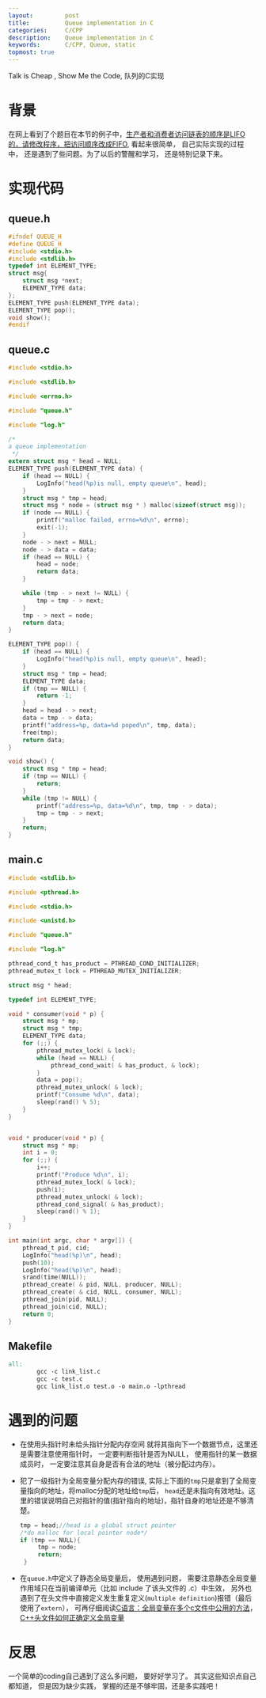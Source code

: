 ```yaml
---
layout:     	post
title:      	Queue implementation in C
categories: 	C/CPP
description:   	Queue implementation in C
keywords: 		C/CPP, Queue, static
topmost: true
---
```

Talk is Cheap , Show Me the Code, 队列的C实现

# 背景

在网上看到了个题目在本节的例子中，[生产者和消费者访问链表的顺序是LIFO的，请修改程序，把访问顺序改成FIFO](https://www.kancloud.cn/wizardforcel/linux-c-book/ch35s04.html), 看起来很简单， 自己实际实现的过程中， 还是遇到了些问题。为了以后的警醒和学习， 还是特别记录下来。

# 实现代码

## queue.h

```c
#ifndef QUEUE_H
#define QUEUE_H
#include <stdio.h>
#include <stdlib.h>
typedef int ELEMENT_TYPE;
struct msg{
    struct msg *next;
    ELEMENT_TYPE data;
};
ELEMENT_TYPE push(ELEMENT_TYPE data);
ELEMENT_TYPE pop();
void show();
#endif
```

## queue.c

```c
#include <stdio.h>

#include <stdlib.h>

#include <errno.h>

#include "queue.h"

#include "log.h"

/*
a queue implementation
 */
extern struct msg * head = NULL;
ELEMENT_TYPE push(ELEMENT_TYPE data) {
    if (head == NULL) {
        LogInfo("head(%p)is null, empty queue\n", head);
    }
    struct msg * tmp = head;
    struct msg * node = (struct msg * ) malloc(sizeof(struct msg));
    if (node == NULL) {
        printf("malloc failed, errno=%d\n", errno);
        exit(-1);
    }
    node - > next = NULL;
    node - > data = data;
    if (head == NULL) {
        head = node;
        return data;
    }

    while (tmp - > next != NULL) {
        tmp = tmp - > next;
    }
    tmp - > next = node;
    return data;
}

ELEMENT_TYPE pop() {
    if (head == NULL) {
        LogInfo("head(%p)is null, empty queue\n", head);
    }
    struct msg * tmp = head;
    ELEMENT_TYPE data;
    if (tmp == NULL) {
        return -1;
    }
    head = head - > next;
    data = tmp - > data;
    printf("address=%p, data=%d poped\n", tmp, data);
    free(tmp);
    return data;
}

void show() {
    struct msg * tmp = head;
    if (tmp == NULL) {
        return;
    }
    while (tmp != NULL) {
        printf("address=%p, data=%d\n", tmp, tmp - > data);
        tmp = tmp - > next;
    }
    return;
}

```

## main.c

```c
#include <stdlib.h>

#include <pthread.h>

#include <stdio.h>

#include <unistd.h>

#include "queue.h"

#include "log.h"

pthread_cond_t has_product = PTHREAD_COND_INITIALIZER;
pthread_mutex_t lock = PTHREAD_MUTEX_INITIALIZER;

struct msg * head;

typedef int ELEMENT_TYPE;

void * consumer(void * p) {
    struct msg * mp;
    struct msg * tmp;
    ELEMENT_TYPE data;
    for (;;) {
        pthread_mutex_lock( & lock);
        while (head == NULL) {
            pthread_cond_wait( & has_product, & lock);
        }
        data = pop();
        pthread_mutex_unlock( & lock);
        printf("Consume %d\n", data);
        sleep(rand() % 5);
    }
}


void * producer(void * p) {
    struct msg * mp;
    int i = 0;
    for (;;) {
        i++;
        printf("Produce %d\n", i);
        pthread_mutex_lock( & lock);
        push(i);
        pthread_mutex_unlock( & lock);
        pthread_cond_signal( & has_product);
        sleep(rand() % 1);
    }
}

int main(int argc, char * argv[]) {
    pthread_t pid, cid;
    LogInfo("head(%p)\n", head);
    push(10);
    LogInfo("head(%p)\n", head);
    srand(time(NULL));
    pthread_create( & pid, NULL, producer, NULL);
    pthread_create( & cid, NULL, consumer, NULL);
    pthread_join(pid, NULL);
    pthread_join(cid, NULL);
    return 0;
}

```

## Makefile

```makefile
all:
        gcc -c link_list.c
        gcc -c test.c
        gcc link_list.o test.o -o main.o -lpthread
```

# 遇到的问题

- 在使用头指针时未给头指针分配内存空间 就将其指向下一个数据节点，这里还是需要注意使用指针时， 一定要判断指针是否为NULL， 使用指针的某一数据成员时， 一定要注意其自身是否有合法的地址（被分配过内存）。

- 犯了一级指针为全局变量分配内存的错误, 实际上下面的`tmp`只是拿到了全局变量指向的地址，将malloc分配的地址给`tmp`后， `head`还是未指向有效地址。这里的错误说明自己对指针的值(指针指向的地址)，指针自身的地址还是不够清楚。

    ```c
    tmp = head;//head is a global struct pointer 
    /*do malloc for local pointer node*/
    if (tmp == NULL){
         tmp = node;
         return;
     }
    ```

- 在`queue.h`中定义了静态全局变量后， 使用遇到问题， 需要注意静态全局变量作用域只在当前编译单元（比如 include 了该头文件的 .c）中生效， 另外也遇到了在头文件中直接定义发生重复定义(`multiple definition`)报错（最后使用了`extern`）， 可再仔细阅读[C语言：全局变量在多个c文件中公用的方法](https://www.cnblogs.com/wangh0802PositiveANDupward/archive/2012/08/06/2624827.html)， [C++头文件如何正确定义全局变量](https://norcy.github.io/wiki/C++/C++头文件如何正确定义全局变量/)

# 反思

一个简单的coding自己遇到了这么多问题， 要好好学习了。 其实这些知识点自己都知道， 但是因为缺少实践， 掌握的还是不够牢固，还是多实践吧！